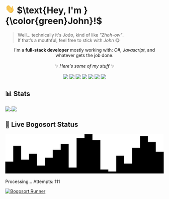 # <img src="https://raw.githubusercontent.com/ABSphreak/ABSphreak/master/gifs/Hi.gif" width="30px"> $\text{Hey, I'm }  {\color{green}John}!$
> Well... technically it's *João*, kind of like *"Zhoh-ow"*.  
> If that’s a mouthful, feel free to stick with *John* 😋

<p align="center">
I'm a <strong>full-stack developer</strong> mostly working with: <i>C#</i>, <i>Javascript</i>, and whatever gets the job done.
<br>
<br>
✨ <i>Here's some of my stuff</i> ✨
<br>
<br>
<a href="mailto:jmz100@hotmail.com"><img src="https://img.shields.io/badge/Gmail-D14836?style=for-the-badge&logo=gmail&logoColor=white" target="_blank"></a>
<a href="https://br.linkedin.com/in/joaozenaro" target="_blank"><img src="https://img.shields.io/badge/linkedin-%230077B5.svg?style=for-the-badge&logo=linkedin&logoColor=white" target="_blank"></a> 
<a href="https://replit.com/@joaomarcelo36" target="_blank"><img src="https://img.shields.io/badge/Replit-DD1200?style=for-the-badge&logo=Replit&logoColor=white" target="_blank"></a> 
<a href="https://stackblitz.com/@JoaoZenaro" target="_blank"><img src="https://img.shields.io/badge/Stackblitz-fff?style=for-the-badge&logo=Stackblitz&logoColor=1389FD" target="_blank"></a> 
<a href="https://www.freecodecamp.org/JoaoZenaro" target="_blank"><img src="https://img.shields.io/badge/Freecodecamp-%23123.svg?&style=for-the-badge&logo=freecodecamp&logoColor=green" target="_blank"></a> 
<a href="https://codepen.io/joaozenaro" target="_blank"><img src="https://img.shields.io/badge/Codepen-000000?style=for-the-badge&logo=codepen&logoColor=white" target="_blank"></a>
<a href="https://editor.p5js.org/joaomarcelo661/sketches" target="_blank"><img src="https://img.shields.io/badge/p5.js-ED225D?style=for-the-badge&logo=p5.js&logoColor=FFFFFF" target="_blank"></a>
</p>

## 📊 Stats
<a href="https://github.com/JoaoZenaro">
  <img height=200 align="center" src="https://github-readme-stats.vercel.app/api?username=JoaoZenaro&show_icons=true&theme=tokyonight&hide=stars,contribs&show_icons=true&show=prs_merged_percentage" />
</a>
<a href="https://github.com/JoaoZenaro">
  <img height=200 align="center" src="https://github-readme-stats.vercel.app/api/top-langs/?username=JoaoZenaro&show_icons=true&theme=tokyonight&layout=compact&langs_count=12&card_width=320" />
</a>

## 🚀 Live Bogosort Status

<!-- BOGOSORT-STATUS-START -->

![Bogosort Status](./bogosort-status.svg)

Processing...
Attempts: 111
<!-- BOGOSORT-STATUS-END -->

[![Bogosort Runner](https://github.com/joaozenaro/JoaoZenaro/actions/workflows/main.yml/badge.svg)](https://github.com/joaozenaro/JoaoZenaro/actions/workflows/main.yml)

